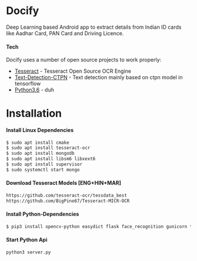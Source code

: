 # Docify
Deep Learning based Android app to extract details from Indian ID cards like Aadhar Card, PAN Card and Driving Licence.

#### Tech
Docify uses a number of open source projects to work properly:

* [Tesseract](https://github.com/tesseract-ocr/tesseract) - Tesseract Open Source OCR Engine 
* [Text-Detection-CTPN](https://github.com/eragonruan/text-detection-ctpn/tree/master) - Text detection mainly based on ctpn model in tensorflow
* [Python3.6](https://www.python.org) - duh

# Installation
#### Install Linux Dependencies
```sh
$ sudo apt install cmake
$ sudo apt install tesseract-ocr
$ sudo apt install mongodb
$ sudo apt install libsm6 libxext6
$ sudo apt install supervisor
$ sudo systemctl start mongo
```
#### Download Tesseract Models [ENG+HIN+MAR]
```sh
https://github.com/tesseract-ocr/tessdata_best
https://github.com/BigPino67/Tesseract-MICR-OCR
```

#### Install Python-Dependencies
```sh
$ pip3 install opencv-python easydict flask face_recognition gunicorn tensorflow keras pytesseract dlib imutils opencv-contrib-python pymongo PyYAML scikit-image scikit-learn
```
#### Start Python Api
```sh
python3 server.py
```
